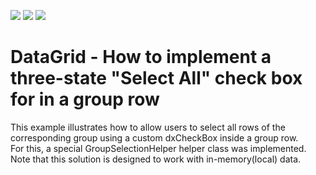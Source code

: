 <!-- default badges list -->
![](https://img.shields.io/endpoint?url=https://codecentral.devexpress.com/api/v1/VersionRange/128583254/20.1.7%2B)
[![](https://img.shields.io/badge/Open_in_DevExpress_Support_Center-FF7200?style=flat-square&logo=DevExpress&logoColor=white)](https://supportcenter.devexpress.com/ticket/details/T444368)
[![](https://img.shields.io/badge/📖_How_to_use_DevExpress_Examples-e9f6fc?style=flat-square)](https://docs.devexpress.com/GeneralInformation/403183)
<!-- default badges end -->
# DataGrid - How to implement a three-state "Select All" check box for in a group row 

<p>This example illustrates how to allow users to select all rows of the corresponding group using a custom dxCheckBox inside a group row.<br>For this, a special GroupSelectionHelper helper class was implemented. Note that this solution is designed to work with in-memory(local) data. </p>

<br/>


